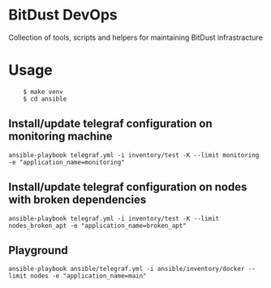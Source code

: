 # BitDust DevOps

Collection of tools, scripts and helpers for maintaining BitDust infrastracture


Usage
=====

```shell
    $ make venv
    $ cd ansible
```


Install/update telegraf configuration on monitoring machine
-----------------------------------------------------------
```shell
ansible-playbook telegraf.yml -i inventory/test -K --limit monitoring -e "application_name=monitoring"
```


Install/update telegraf configuration on nodes with broken dependencies
-----------------------------------------------------------------------

```shell
ansible-playbook telegraf.yml -i inventory/test -K --limit nodes_broken_apt -e "application_name=broken_apt"
```


Playground
----------

```shell
ansible-playbook ansible/telegraf.yml -i ansible/inventory/docker --limit nodes -e "application_name=main"
```
